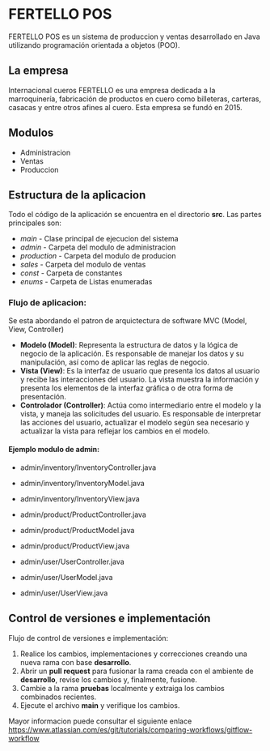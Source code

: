 # FERTELLO POS
FERTELLO POS es un sistema de produccion y ventas desarrollado en Java utilizando programación orientada a objetos (POO).

## La empresa
Internacional cueros FERTELLO es una empresa dedicada a la marroquinería, fabricación de productos en cuero como billeteras, carteras, casacas y entre otros afines al cuero. Esta empresa se fundó en 2015.

## Modulos

- Administracion
- Ventas
- Produccion

## Estructura de la aplicacion

Todo el código de la aplicación se encuentra en el directorio **src**. Las partes principales son:

- _main_ - Clase principal de ejecucion del sistema
- _admin_ - Carpeta del modulo de administracion
- _production_ - Carpeta del modulo de producion
- _sales_ - Carpeta del modulo de ventas
- _const_ - Carpeta de constantes
- _enums_ - Carpeta de Listas enumeradas

### Flujo de aplicacion:

Se esta abordando el patron de arquictectura de software MVC (Model, View, Controller)

- **Modelo (Model)**: Representa la estructura de datos y la lógica de negocio de la aplicación. Es responsable de manejar los datos y su manipulación, así como de aplicar las reglas de negocio.
- **Vista (View)**: Es la interfaz de usuario que presenta los datos al usuario y recibe las interacciones del usuario. La vista muestra la información y presenta los elementos de la interfaz gráfica o de otra forma de presentación.
- **Controlador (Controller)**: Actúa como intermediario entre el modelo y la vista, y maneja las solicitudes del usuario. Es responsable de interpretar las acciones del usuario, actualizar el modelo según sea necesario y actualizar la vista para reflejar los cambios en el modelo.

#### Ejemplo modulo de admin:

- admin/inventory/InventoryController.java
- admin/inventory/InventoryModel.java
- admin/inventory/InventoryView.java

- admin/product/ProductController.java
- admin/product/ProductModel.java
- admin/product/ProductView.java

- admin/user/UserController.java
- admin/user/UserModel.java
- admin/user/UserView.java


## Control de versiones e implementación

Flujo de control de versiones e implementación:

1. Realice los cambios, implementaciones y correcciones creando una nueva rama con base **desarrollo**.
2. Abrir un **pull request** para fusionar la rama creada con el ambiente de **desarrollo**, revise los cambios y, finalmente, fusione.
3. Cambie a la rama **pruebas** localmente y extraiga los cambios combinados recientes.
4. Ejecute el archivo **main** y verifique los cambios.

Mayor informacion puede consultar el siguiente enlace https://www.atlassian.com/es/git/tutorials/comparing-workflows/gitflow-workflow
